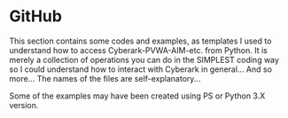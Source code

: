 # GitHub
This section contains some codes and examples, as templates I used to understand how to access Cyberark-PVWA-AIM-etc. from Python. It is merely a collection of operations you can do in the SIMPLEST coding way so I could understand how to interact with Cyberark in general... And so more...
The names of the files are self-explanatory...

Some of the examples may have been created using PS or Python 3.X version.
